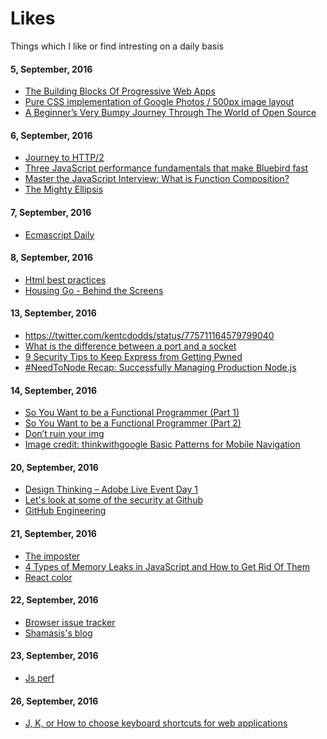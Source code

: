 # Likes
Things which I like or find intresting on a daily basis

#### 5, September, 2016
* [The Building Blocks Of Progressive Web Apps](https://www.smashingmagazine.com/2016/09/the-building-blocks-of-progressive-web-apps/)
* [Pure CSS implementation of Google Photos / 500px image layout](https://github.com/xieranmaya/blog/issues/6)
* [A Beginner’s Very Bumpy Journey Through The World of Open Source](https://medium.freecodecamp.com/a-beginners-very-bumpy-journey-through-the-world-of-open-source-4d108d540b39#.4akalgizs)

#### 6, September, 2016
* [Journey to HTTP/2](http://kamranahmed.info/blog/2016/08/13/http-in-depth/)
* [Three JavaScript performance fundamentals that make Bluebird fast](https://reaktor.com/blog/javascript-performance-fundamentals-make-bluebird-fast/)
* [Master the JavaScript Interview: What is Function Composition?](https://medium.com/javascript-scene/master-the-javascript-interview-what-is-function-composition-20dfb109a1a0#.1r5ywiu1h)
* [The Mighty Ellipsis](https://medium.com/@jsaito/the-mighty-ellipsis-6c2c00ddc864#.jvv1az4vy)
 

#### 7, September, 2016
* [Ecmascript Daily](https://ecmascript-daily.github.io/)

#### 8, September, 2016
* [Html best practices](https://github.com/hail2u/html-best-practices)
* [Housing Go - Behind the Screens](https://medium.com/engineering-housing/progressing-mobile-web-fac3efb8b454#.gtc5tynr5)
 
#### 13, September, 2016
* https://twitter.com/kentcdodds/status/775711164579799040
* [What is the difference between a port and a socket](http://stackoverflow.com/questions/152457/what-is-the-difference-between-a-port-and-a-socket)
* [9 Security Tips to Keep Express from Getting Pwned](https://nodesource.com/blog/nine-security-tips-to-keep-express-from-getting-pwned/)
* [#NeedToNode Recap: Successfully Managing Production Node.js](https://nodesource.com/blog/needtonode-recap-successfully-managing-production-node-js/)

#### 14, September, 2016
* [So You Want to be a Functional Programmer (Part 1)](https://medium.com/@cscalfani/so-you-want-to-be-a-functional-programmer-part-1-1f15e387e536#.4fgyzct5q)
* [So You Want to be a Functional Programmer (Part 2)](https://medium.com/@cscalfani/so-you-want-to-be-a-functional-programmer-part-2-7005682cec4a#.36yjp1i3k)
* [Don’t ruin your img](https://medium.freecodecamp.com/you-need-to-stop-making-these-6-mistakes-with-your-img-s-e242c02d14be#.bvxraf9op)
* [Image credit: thinkwithgoogle
Basic Patterns for Mobile Navigation](https://uxplanet.org/basic-patterns-for-mobile-navigation-d12a87686efe#.1x5wbp40y)

#### 20, September, 2016
* [Design Thinking – Adobe Live Event Day 1](https://www.youtube.com/watch?v=tsePToj6nw4)
* [Let's look at some of the security at Github](https://chloe.re/2016/08/15/lets-look-at-some-of-the-security-at-github/)
* [GitHub Engineering](http://githubengineering.com/)
 
#### 21, September, 2016
* [The imposter](https://thedesignteam.io/the-imposter-ddbe96b14e14#.9goocyxh8)
* [4 Types of Memory Leaks in JavaScript and How to Get Rid Of Them](https://auth0.com/blog/four-types-of-leaks-in-your-javascript-code-and-how-to-get-rid-of-them/)
* [React color](https://github.com/casesandberg/react-color)
 
#### 22, September, 2016
* [Browser issue tracker](https://browser-issue-tracker-search.appspot.com/?q=css%20flexbox)
* [Shamasis's blog](http://www.shamasis.net/)

#### 23, September, 2016
* [Js perf](http://jsperf.hasharray.pw/)

#### 26, September, 2016
* [J, K, or How to choose keyboard shortcuts for web applications](https://medium.com/@sashika/j-k-or-how-to-choose-keyboard-shortcuts-for-web-applications-a7c3b7b408ee#.ejcn8seba)


